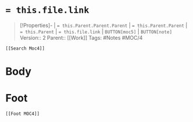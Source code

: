# `= this.file.link`
>[!Properties]- | `= this.Parent.Parent.Parent` | `= this.Parent.Parent` | `= this.Parent` | `= this.file.link` | `BUTTON[moc5]` | `BUTTON[note]`  
>Version:: 2
>Parent:: [[Work]]
>Tags: #Notes #MOC/4
```meta-bind-embed
[[Search Moc4]]
```
# Body









# Foot
```meta-bind-embed
[[Foot MOC4]]
```